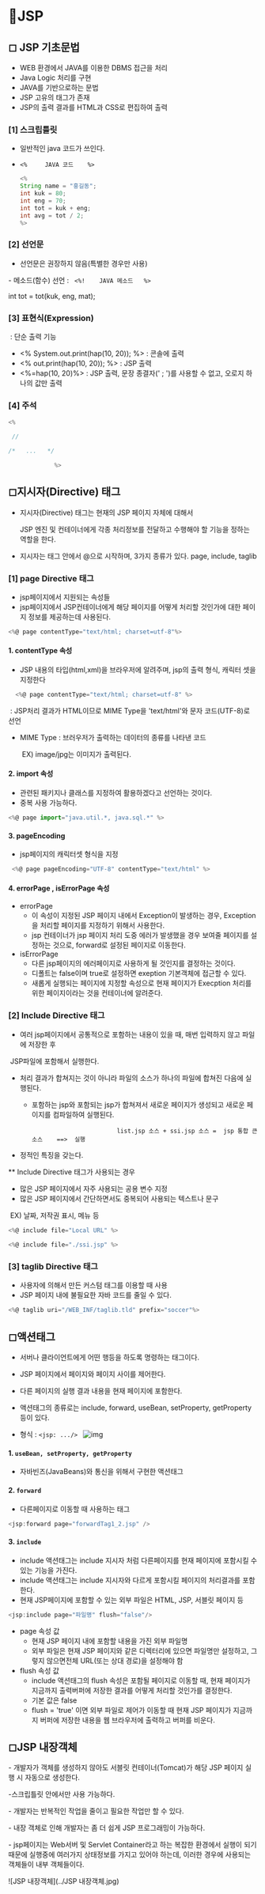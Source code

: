 # 🔸JSP

## ◻ JSP 기초문법

- WEB 환경에서 JAVA를 이용한 DBMS 접근을 처리 
- Java Logic 처리를 구현
- JAVA를 기반으로하는 문법
- JSP 고유의 태그가 존재
- JSP의 출력 결과를 HTML과 CSS로 편집하여 출력

### [1] 스크립틀릿

- 일반적인 java 코드가 쓰인다.

- `<%     JAVA 코드    %>`

   ```java
   <%
   String name = "홍길동";
   int kuk = 80;
   int eng = 70;
   int tot = kuk + eng;
   int avg = tot / 2;
   %>
   ```

   

### [2] 선언문

- 선언문은 권장하지 않음(특별한 경우만 사용)

 \- 메소드(함수) 선언 : ` <%!    JAVA 메소드   %>`

   int tot = tot(kuk, eng, mat);



### [3] 표현식(Expression) 
​	: 단순 출력 기능

  - <% System.out.print(hap(10, 20)); %>  : 콘솔에 출력 
  - <% out.print(hap(10, 20)); %>       : JSP 출력
  - <%=hap(10, 20)%>        : JSP 출력, 문장 종결자(' ; ')를 사용할 수 없고, 오로지 하나의 값만 출력


### [4] 주석

```javascript
<%

 //       

/*   ...   */ 

             %>
```

## ◻지시자(Directive) 태그

- 지시자(Directive) 태그는 현재의 JSP 페이지 자체에 대해서

   JSP 엔진 및 컨테이너에게 각종 처리정보를 전달하고 수행해야 할 기능을 정하는 역할을 한다.

- 지시자는 태그 안에서 @으로 시작하며,  3가지 종류가 있다.
   page, include, taglib

### [1] page Directive 태그

- jsp페이지에서 지원되는 속성들
- jsp페이지에서 JSP컨테이너에게 해당 페이지를 어떻게 처리할 것인가에 대한 페이지 정보를 제공하는데 사용된다.

```javascript
<%@ page contentType="text/html; charset=utf-8"%>
```

#### 1. contentType 속성

- JSP 내용의 타입(html,xml)을 브라우저에 알려주며,  jsp의 출력 형식, 캐릭터 셋을 지정한다

```javascript
  <%@ page contentType="text/html; charset=utf-8" %>
```

​		: JSP처리 결과가 HTML이므로 MIME Type을 'text/html'와 문자 코드(UTF-8)로 선언

- MIME Type : 브러우저가 출력하는 데이터의 종류를 나타낸 코드

  ​	EX) image/jpg는 이미지가 출력된다.

#### 2. import 속성
- 관련된 패키지나 클래스를 지정하여 활용하겠다고 선언하는 것이다.
- 중복 사용 가능하다.

```javascript
<%@ page import="java.util.*, java.sql.*" %>
```

#### 3. pageEncoding

- jsp페이지의 캐릭터셋 형식을 지정

```javascript
 <%@ page pageEncoding="UTF-8" contentType="text/html" %> 
```

#### 4. errorPage , isErrorPage 속성

- errorPage
  - 이 속성이 지정된 JSP 페이지 내에서 Exception이 발생하는 경우, Exception을 처리할 페이지를 지정하기 위해서 사용한다.
  - jsp 컨테이너가 jsp 페이지 처리 도중 에러가 발생했을 경우 보여줄 페이지를 설정하는 것으로,  forward로 설정된 페이지로 이동한다.
- isErrorPage
  - 다른 jsp페이지의 에러페이지로 사용하게 될 것인지를 결정하는 것이다.
  - 디폴트는 false이며 true로 설정하면 exeption 기본객체에 접근할 수 있다.
  - 새롭게 실행되는 페이지에 지정할 속성으로 현재 페이지가 Execption 처리를 위한 페이지이라는 것을 컨테이너에 알려준다.

### [2] Include Directive 태그

- 여러 jsp페이지에서 공통적으로 포함하는 내용이 있을 때, 매번 입력하지 않고 파일에 저장한 후 

​		JSP파일에 포함해서 실행한다.

- 처리 결과가 합쳐지는 것이 아니라 파일의 소스가 하나의 파일에 합쳐진 다음에 실행된다. 

  - 포함하는 jsp와 포함되는 jsp가 합쳐져서 새로운 페이지가 생성되고 새로운 페이지를 컴파일하여 실행된다.

      							list.jsp 소스 + ssi.jsp 소스 =  jsp 통합 큰 소스    ==>  실행 

- 정적인 특징을 갖는다.



** Include Directive 태그가 사용되는 경우

- 많은 JSP 페이지에서 자주 사용되는 공용 변수 지정
- 많은 JSP 페이지에서 간단하면서도 중복되어 사용되는 텍스트나 문구

​		EX) 날짜, 저작권 표시, 메뉴 등

```javascript
<%@ include file="Local URL" %> 
 
<%@ include file="./ssi.jsp" %> 
```

### [3] taglib Directive 태그

- 사용자에 의해서 만든 커스텀 태그를 이용할 때 사용
- JSP 페이지 내에 불필요한 자바 코드를 줄일 수 있다.

```javascript
<%@ taglib uri="/WEB_INF/taglib.tld" prefix="soccer"%>
```



## ◻액션태그

- 서버나 클라이언트에게 어떤 행등을 하도록 명령하는 태그이다.

- JSP 페이지에서 페이지와 페이지 사이를 제어한다.

- 다른 페이지의 실행 결과 내용을 현재 페이지에 포함한다.

- 액션태그의 종류로는 include, forward, useBean, setProperty, getProperty 등이 있다.

-  형식 : `<jsp: .../> `
 ![img](https://velog.velcdn.com/images%2Fansalstmd%2Fpost%2Fcf3f08eb-73df-4b26-ae68-fef43ef6ad9d%2Fimage.png)

 #### 1. `useBean, setProperty, getProperty`
 - 자바빈즈(JavaBeans)와 통신을 위해서 구현한 액션태그

#### 2. `forward` 

  - 다른페이지로 이동할 때 사용하는 태그

```javascript
<jsp:forward page="forwardTag1_2.jsp" />
```

#### 3. `include`

  -  include 액션태그는 include 지시자 처럼 다른페이지를 현재 페이지에 포함시킬 수
      있는 기능을 가진다.
  - include 액션태그는 include 지시자와 다르게 포함시킬 페이지의 처리결과를 포함한다.
  - 현재 JSP페이지에 포함할 수 있는 외부 파일은 HTML, JSP, 서블릿 페이지 등

  ```javascript
  <jsp:include page="파일명" flush="false"/>
  ```

- page 속성 값
  - 현재 JSP 페이지 내에 포함할 내용을 가진 외부 파일명
  - 외부 파일은 현재 JSP 페이지와 같은 디렉터리에 있으면 파일명만 설정하고, 그렇지 않으면전체 URL(또는 상대 경로)을 설정해야 함
- flush 속성 값
  - include 액션태그의 flush 속성은 포함될 페이지로 이동할 때, 현재 페이지가 지금까지 출력버퍼에 저장한 결과를 어떻게 처리할 것인가를 결정한다.
  - 기본 값은 false
  - flush = 'true' 이면 외부 파일로 제어가 이동할 때 현재 JSP 페이지가 지금까지 버퍼에 저장한 내용을 웹 브라우저에 출력하고 버퍼를 비운다.

## ◻JSP 내장객체

\- 개발자가 객체를 생성하지 않아도 서블릿 컨테이너(Tomcat)가 해당 JSP 페이지 실행 시 자동으로 생성한다.

-스크립틀릿 안에서만 사용 가능하다.

\- 개발자는 반복적인 작업을 줄이고 필요한 작업만 할 수 있다. 

\- 내장 객체로 인해 개발자는 좀 더 쉽게 JSP 프로그래밍이 가능하다.

\- jsp페이지는 Web서버 및 Servlet Container라고 하는 복잡한 환경에서 실행이 되기 때문에 실행중에 여러가지 상태정보를 가지고 있어야 하는데, 이러한 경우에 사용되는 객체들이 내부 객체들이다. 

![JSP 내장객체](../JSP 내장객체.jpg)
